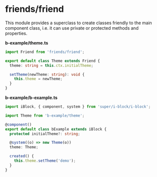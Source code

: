 # friends/friend

This module provides a superclass to create classes friendly to the main component class,
i.e. it can use private or protected methods and properties.

__b-example/theme.ts__

```typescript
import Friend from 'friends/friend';

export default class Theme extends Friend {
  theme: string = this.ctx.initialTheme;

  setTheme(newTheme: string): void {
    this.theme = newTheme;
  }
}
```

__b-example/b-example.ts__

```typescript
import iBlock, { component, system } from 'super/i-block/i-block';

import Theme from 'b-example/theme';

@component()
export default class bExample extends iBlock {
  protected initialTheme?: string;

  @system((o) => new Theme(o))
  theme: Theme;

  created() {
    this.theme.setTheme('demo');
  }
}
```
